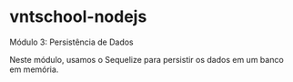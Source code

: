 # vntschool-nodejs
Módulo 3: Persistência de Dados

Neste módulo, usamos o Sequelize para persistir os dados em um banco em memória.